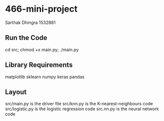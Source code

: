 # 466-mini-project
Sarthak Dhingra
1532881

## Run the Code
cd src; chmod +x main.py; ./main.py

## Library Requirements
matplotlib
sklearn
numpy
keras
pandas

## Layout
src/main.py is the driver file
src/knn.py is the K-nearest-neighbours code
src/logistic.py is the logistic regression code
src.nn.py is the neural network code
